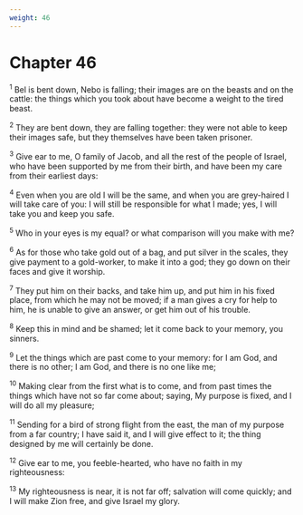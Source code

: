 ```yaml
---
weight: 46
---
```


# Chapter 46

<sup>1</sup> Bel is bent down, Nebo is falling; their images are on the beasts and on the cattle: the things which you took about have become a weight to the tired beast. 

<sup>2</sup> They are bent down, they are falling together: they were not able to keep their images safe, but they themselves have been taken prisoner. 

<sup>3</sup> Give ear to me, O family of Jacob, and all the rest of the people of Israel, who have been supported by me from their birth, and have been my care from their earliest days: 

<sup>4</sup> Even when you are old I will be the same, and when you are grey-haired I will take care of you: I will still be responsible for what I made; yes, I will take you and keep you safe. 

<sup>5</sup> Who in your eyes is my equal? or what comparison will you make with me? 

<sup>6</sup> As for those who take gold out of a bag, and put silver in the scales, they give payment to a gold-worker, to make it into a god; they go down on their faces and give it worship. 

<sup>7</sup> They put him on their backs, and take him up, and put him in his fixed place, from which he may not be moved; if a man gives a cry for help to him, he is unable to give an answer, or get him out of his trouble. 

<sup>8</sup> Keep this in mind and be shamed; let it come back to your memory, you sinners. 

<sup>9</sup> Let the things which are past come to your memory: for I am God, and there is no other; I am God, and there is no one like me; 

<sup>10</sup> Making clear from the first what is to come, and from past times the things which have not so far come about; saying, My purpose is fixed, and I will do all my pleasure; 

<sup>11</sup> Sending for a bird of strong flight from the east, the man of my purpose from a far country; I have said it, and I will give effect to it; the thing designed by me will certainly be done. 

<sup>12</sup> Give ear to me, you feeble-hearted, who have no faith in my righteousness: 

<sup>13</sup> My righteousness is near, it is not far off; salvation will come quickly; and I will make Zion free, and give Israel my glory. 


